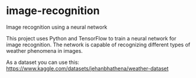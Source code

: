 # image-recognition
Image recognition using a neural network

This project uses Python and TensorFlow to train a neural network for image recognition. The network is capable of recognizing different types of weather phenomena in images.

As a dataset you can use this: https://www.kaggle.com/datasets/jehanbhathena/weather-dataset

